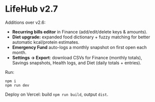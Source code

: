 # LifeHub v2.7

Additions over v2.6:
- **Recurring bills editor** in Finance (add/edit/delete keys & amounts).
- **Diet upgrade:** expanded food dictionary + fuzzy matching for better automatic kcal/protein estimates.
- **Emergency Fund** auto-logs a monthly snapshot on first open each month.
- **Settings → Export**: download CSVs for Finance (monthly totals), Savings snapshots, Health logs, and Diet (daily totals + entries).

Run:
```
npm i
npm run dev
```
Deploy on Vercel: build `npm run build`, output `dist`.
